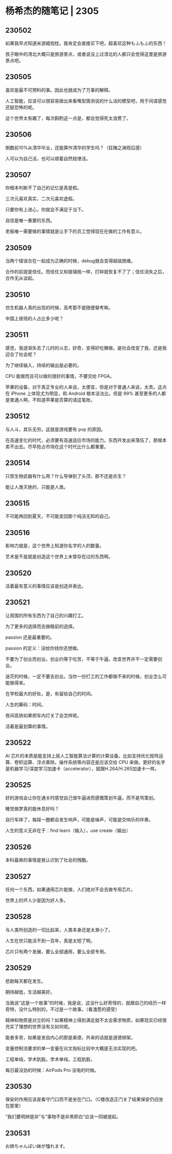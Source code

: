 # 杨希杰的随笔记 | 2305

## 230502

如果我早点知道米游姬抱枕，我肯定会直接买下吧，超喜欢这种もふもふ的东西！

孩子眼中的清北大概只是旅游景点，或者说没上过清北的人都只会觉得这里是旅游景点吧。

## 230505

喜欢是最不可预料的事。因此也就成为了万事的解释。

人工智能，应该可以很容易做出来看嘴型猜测说的什么话的模型吧，用于间谍感觉还挺恐怖的呢。

这个世界太有趣了，每次斟酌这一点是，都会觉得死太浪费了。

## 230506

倒数前10%从清华毕业，还能算作清华的学生吗？（狂赌之渊观后感）

人可以为自己活，也可以顺着自然规律活。

## 230507

你根本判断不了自己的记忆是真是假。

三次元喜欢真实，二次元喜欢虚假。

只要你有上进心，你就会不满足于当下。

自信是唯一重要的东西。

老板唯一需要做的事情就是让手下的员工觉得现在在做的工作有意义。

## 230509

当两个错误合在一起成为正确的时候，debug就会变得超级困难。

合作的前提是信任。而信任又和玻璃瓶一样，打碎就恢复不了了；信任消失之后，合作无从谈起。

## 230510

仿生机器人真的出现的时候，高考那不是随便替考嘛。

中国上夜班的人占比多少呢？

## 230511

感觉，我逐渐失去了儿时的斗志，好奇，变得好吃懒做。是社会改变了我，还是我迎合了社会呢？

为了继续输入，持续的输出是必要的。

CPU 能做而且可以做的很好的事情，不要交给 FPGA。

苹果的设备，对于真正专业的人来说，太便宜，但是对于普通人来说，太贵。这点在 iPhone 上体现尤为明显，和 Android 根本没法比。但是 99% 甚至更多的人都是普通人啊，不知道苹果是否算的请这笔账。

## 230512

与人斗，其乐无穷。这就是游戏要有 pvp 的原因。

在高速变化的时代，必须要有高速适应市场的能力。东西开发出来落伍了，那根本卖不出去。尽早抢占市场在这个时代比什么都重要。

## 230514

只禁生物武器有什么用？什么导弹到了头顶，那不还是杀生？

能让人类灭绝的，只能是人类。

## 230515

不可能再回到夏天，不可能变回那个纯洁无知的自己。

## 230516

影响力就是，这个世界上知道你名字的人的数量。

艺术是不是就是创造这个世界上未曾存在过的东西啊。

## 230520

活着最有意义的事情应该是创造并表达。

## 230521

让周围的所有东西为了自己的兴趣打工。

为了更多的选择而去做眼前的选择。

passion 还是最重要的。

passion 的定义：没给你钱你还想做。

不要为了创业而创业。创业约等于吃苦，不等于牛逼。改变世界并不一定需要创业。

迷茫的时候，一定不要去创业。当你一份打工的工作都做不来的时候，创业怎么可能做得来。

在学校最大的好处，是，有留给自己的时间。

人生的筹码：时间。

夜间高铁如果把车内灯关了会怎样呢。

活着是最划算的事情。

## 230522

AI 芯片的本质是能支持上层人工智能算法计算的计算设备。比如支持优化矩阵运算、卷积运算、浮点乘除。操作系统等内容还是应该交给 CPU 来做。更好的名字是机器学习/深度学习加速卡（accelerator），就跟H.264/H.265加速卡一样。

## 230525

好的游戏会让你在通关时感觉自己很牛逼进而感慨策划牛逼，而不是骂策划。

睡觉做梦真的能休息好吗？

自行车摔了，每踩一圈都会发生响声，可能是噪声，可能是交响乐的伴奏。

人生的意义无非在于：find learn（输入），use create（输出）

## 230526

本科最爽的事情是我认识到了社会的残酷。

## 230527

任何一个东西，如果通用芯片能做，人们绝对不会去做专用芯片。

世界上的坏人少是因为好人多。

## 230528

与人类所创造的一切比起来，人类本身还是太渺小了。

人生在世只能活不到一百年，真是太短了啊。

芯片只有两个发展，要么全部通用，要么全部专用。

## 230529

悲剧每天都在发生。

期待越低，生活越美好。

当我说“这是一个故事”的时候，我是说，这没什么好奇怪的，就跟自己的经历一样奇特，没什么特别的，不过是一个故事。（看渣愿的感受）

精神和物质是对立的吗？如果精神上得到满足就不太会需求物质，如果现实已经很充实了理想的世界没有又如何呢。

能者多劳，如果是发自内心的那是美德，外来的话就是道德绑架。

变量控制法要求的单一变量在论文指标比较中大概是无法实现的吧。

工程单纯，学术肮脏。学术单纯，工程肮脏。

每日最没劲的时候：AirPods Pro 没电的时候。

## 230530

保安的作用应该是看守门口而不是坐在门口。（C楼改造正门关了结果保安仍旧坐在那里）

“我们要明辨是非”与“事物不是非黑即白”应该一同被提起。

## 230531

お姉ちゃんぽい妹が憧れます。

